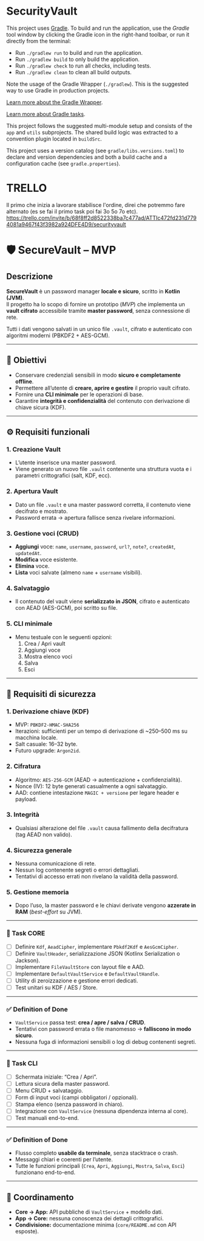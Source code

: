 # SecurityVault

This project uses [Gradle](https://gradle.org/).
To build and run the application, use the *Gradle* tool window by clicking the Gradle icon in the right-hand toolbar,
or run it directly from the terminal:

* Run `./gradlew run` to build and run the application.
* Run `./gradlew build` to only build the application.
* Run `./gradlew check` to run all checks, including tests.
* Run `./gradlew clean` to clean all build outputs.

Note the usage of the Gradle Wrapper (`./gradlew`).
This is the suggested way to use Gradle in production projects.

[Learn more about the Gradle Wrapper](https://docs.gradle.org/current/userguide/gradle_wrapper.html).

[Learn more about Gradle tasks](https://docs.gradle.org/current/userguide/command_line_interface.html#common_tasks).

This project follows the suggested multi-module setup and consists of the `app` and `utils` subprojects.
The shared build logic was extracted to a convention plugin located in `buildSrc`.

This project uses a version catalog (see `gradle/libs.versions.toml`) to declare and version dependencies
and both a build cache and a configuration cache (see `gradle.properties`).

# TRELLO
Il primo che inizia a lavorare stabilisce l'ordine, direi che potremmo fare alternato (es se fai il primo task poi fai 3o 5o 7o etc).
https://trello.com/invite/b/68f8ff2d8522338ba7c477ad/ATTIc472fd231d7794081a9467f43f3982a924DFE4D9/securityvault 

# 🛡️ SecureVault – MVP

## Descrizione
**SecureVault** è un password manager **locale e sicuro**, scritto in **Kotlin (JVM)**.  
Il progetto ha lo scopo di fornire un prototipo (*MVP*) che implementa un **vault cifrato** accessibile tramite **master password**, senza connessione di rete.

Tutti i dati vengono salvati in un unico file `.vault`, cifrato e autenticato con algoritmi moderni (PBKDF2 + AES-GCM).

---

## 🎯 Obiettivi
- Conservare credenziali sensibili in modo **sicuro e completamente offline**.  
- Permettere all’utente di **creare, aprire e gestire** il proprio vault cifrato.  
- Fornire una **CLI minimale** per le operazioni di base.  
- Garantire **integrità e confidenzialità** del contenuto con derivazione di chiave sicura (KDF).

---

## ⚙️ Requisiti funzionali

### 1. Creazione Vault
- L’utente inserisce una master password.
- Viene generato un nuovo file `.vault` contenente una struttura vuota e i parametri crittografici (salt, KDF, ecc).

### 2. Apertura Vault
- Dato un file `.vault` e una master password corretta, il contenuto viene decifrato e mostrato.
- Password errata → apertura fallisce senza rivelare informazioni.

### 3. Gestione voci (CRUD)
- **Aggiungi** voce: `name`, `username`, `password`, `url?`, `note?`, `createdAt`, `updatedAt`.
- **Modifica** voce esistente.
- **Elimina** voce.
- **Lista** voci salvate (almeno `name` + `username` visibili).

### 4. Salvataggio
- Il contenuto del vault viene **serializzato in JSON**, cifrato e autenticato con AEAD (AES-GCM), poi scritto su file.

### 5. CLI minimale
- Menu testuale con le seguenti opzioni:
  1. Crea / Apri vault  
  2. Aggiungi voce  
  3. Mostra elenco voci  
  4. Salva  
  5. Esci

---

## 🔐 Requisiti di sicurezza

### 1. Derivazione chiave (KDF)
- MVP: `PBKDF2-HMAC-SHA256`
- Iterazioni: sufficienti per un tempo di derivazione di ~250–500 ms su macchina locale.
- Salt casuale: 16–32 byte.
- Futuro upgrade: `Argon2id`.

### 2. Cifratura
- Algoritmo: `AES-256-GCM` (AEAD → autenticazione + confidenzialità).
- Nonce (IV): 12 byte generati casualmente a ogni salvataggio.
- AAD: contiene intestazione `MAGIC + versione` per legare header e payload.

### 3. Integrità
- Qualsiasi alterazione del file `.vault` causa fallimento della decifratura (tag AEAD non valido).

### 4. Sicurezza generale
- Nessuna comunicazione di rete.
- Nessun log contenente segreti o errori dettagliati.
- Tentativi di accesso errati non rivelano la validità della password.

### 5. Gestione memoria
- Dopo l’uso, la master password e le chiavi derivate vengono **azzerate in RAM** (*best-effort* su JVM).

---

### 🧩 Task CORE

- [ ] Definire `Kdf`, `AeadCipher`, implementare `Pbkdf2Kdf` e `AesGcmCipher`.
- [ ] Definire `VaultHeader`, serializzazione JSON (Kotlinx Serialization o Jackson).
- [ ] Implementare `FileVaultStore` con layout file e AAD.
- [ ] Implementare `DefaultVaultService` e `DefaultVaultHandle`.
- [ ] Utility di zeroizzazione e gestione errori dedicati.
- [ ] Test unitari su KDF / AES / Store.

---

### ✅ Definition of Done

- `VaultService` passa test: **crea / apre / salva / CRUD**.  
- Tentativi con password errata o file manomesso → **falliscono in modo sicuro**.  
- Nessuna fuga di informazioni sensibili o log di debug contenenti segreti.

---
### 🧩 Task CLI

- [ ] Schermata iniziale: “Crea / Apri”.
- [ ] Lettura sicura della master password.
- [ ] Menu CRUD + salvataggio.
- [ ] Form di input voci (campi obbligatori / opzionali).
- [ ] Stampa elenco (senza password in chiaro).
- [ ] Integrazione con `VaultService` (nessuna dipendenza interna al core).
- [ ] Test manuali end-to-end.

---

### ✅ Definition of Done

- Flusso completo **usabile da terminale**, senza stacktrace o crash.  
- Messaggi chiari e coerenti per l’utente.  
- Tutte le funzioni principali (`Crea`, `Apri`, `Aggiungi`, `Mostra`, `Salva`, `Esci`) funzionano end-to-end.

---

## 🧩 Coordinamento

- **Core → App:** API pubbliche di `VaultService` + modello dati.
- **App → Core:** nessuna conoscenza dei dettagli crittografici.
- **Condivisione:** documentazione minima (`core/README.md` con API esposte).

